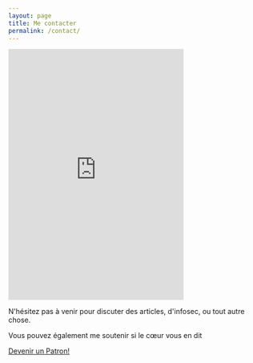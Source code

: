 ```yaml
---
layout: page
title: Me contacter
permalink: /contact/
---
```


<iframe src="https://discordapp.com/widget?id=378528634253869056&theme=dark" width="350" height="500" allowtransparency="true" frameborder="0"></iframe>

N'hésitez pas à venir pour discuter des articles, d'infosec, ou tout autre chose.

Vous pouvez également me soutenir si le cœur vous en dit

<a href="https://www.patreon.com/bePatron?u=64191810" data-patreon-widget-type="become-patron-button">Devenir un Patron!</a><script async src="https://c6.patreon.com/becomePatronButton.bundle.js"></script>

<script type='text/javascript' src='https://ko-fi.com/widgets/widget_2.js'></script><script type='text/javascript'>kofiwidget2.init('Buy Me a Coffee', '#202020', 'F1F78GI6');kofiwidget2.draw();</script>


